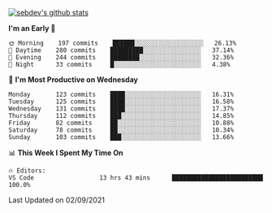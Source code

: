 [![sebdev's github stats](https://github-readme-stats.vercel.app/api?username=sebdeveloper6952&theme=vue-dark)](https://github.com/anuraghazra/github-readme-stats)
<!--START_SECTION:waka-->
**I'm an Early 🐤** 

```text
🌞 Morning    197 commits    ██████░░░░░░░░░░░░░░░░░░░   26.13% 
🌆 Daytime    280 commits    █████████░░░░░░░░░░░░░░░░   37.14% 
🌃 Evening    244 commits    ████████░░░░░░░░░░░░░░░░░   32.36% 
🌙 Night      33 commits     █░░░░░░░░░░░░░░░░░░░░░░░░   4.38%

```
📅 **I'm Most Productive on Wednesday** 

```text
Monday       123 commits    ████░░░░░░░░░░░░░░░░░░░░░   16.31% 
Tuesday      125 commits    ████░░░░░░░░░░░░░░░░░░░░░   16.58% 
Wednesday    131 commits    ████░░░░░░░░░░░░░░░░░░░░░   17.37% 
Thursday     112 commits    ███░░░░░░░░░░░░░░░░░░░░░░   14.85% 
Friday       82 commits     ██░░░░░░░░░░░░░░░░░░░░░░░   10.88% 
Saturday     78 commits     ██░░░░░░░░░░░░░░░░░░░░░░░   10.34% 
Sunday       103 commits    ███░░░░░░░░░░░░░░░░░░░░░░   13.66%

```


📊 **This Week I Spent My Time On** 

```text
🔥 Editors: 
VS Code                  13 hrs 43 mins      █████████████████████████   100.0%

```


 Last Updated on 02/09/2021
<!--END_SECTION:waka-->
